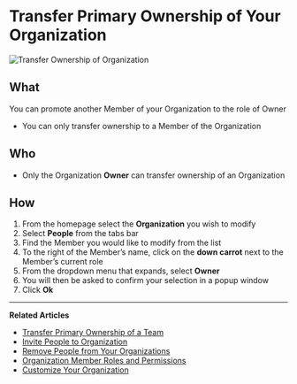 # Transfer Primary Ownership of Your Organization

![Transfer Ownership of Organization](https://github.com/stoplightio/docs/blob/develop/assets/gifs/org-transfer.gif?raw=true)
 
## What 
You can promote another Member of your Organization to the role of Owner
* You can only transfer ownership to a Member of the Organization

## Who 
* Only the Organization **Owner** can transfer ownership of an Organization 

## How
1. From the homepage select the **Organization** you wish to modify 
2. Select **People** from the tabs bar 
3. Find the Member you would like to modify from the list 
4. To the right of the Member’s name, click on the **down carrot** next to the Member’s current role 
5. From the dropdown menu that expands, select **Owner** 
6. You will then be asked to confirm your selection in a popup window
7. Click **Ok** 

---
**Related Articles**
- [Transfer Primary Ownership of a Team](/platform/organizations/teams/transfer-ownership)
- [Invite People to Organization](/platform/organizations/invite-people)
- [Remove People from Your Organizations](/platform/organizations/remove-members)
- [Organization Member Roles and Permissions](/platform/organizations/roles)
- [Customize Your Organization](/platform/organizations/customize)

